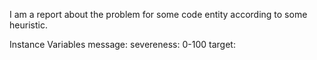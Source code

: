 I am a report about the problem for some code entity according to some heuristic.

Instance Variables
	message:		<String>
	severeness:		<Number> 0-100
	target:		<Object>